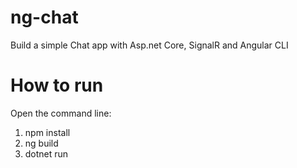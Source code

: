 # ng-chat
Build a simple Chat app with Asp.net Core, SignalR and Angular CLI

# How to run
Open the command line:
1. npm install
2. ng build
3. dotnet run
